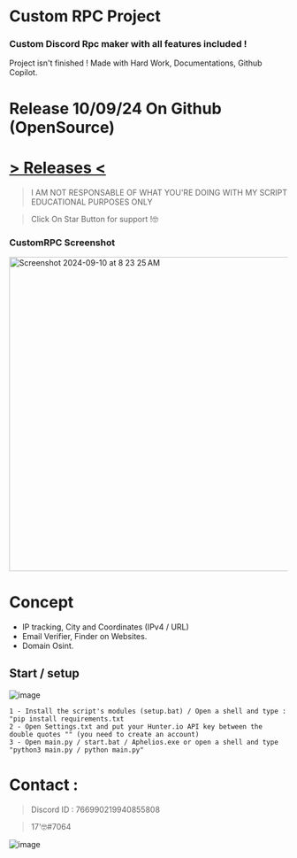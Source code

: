 # Custom RPC Project 

### Custom Discord Rpc maker with all features included !
Project isn't finished ! Made with Hard Work, Documentations, Github Copilot.

# Release 10/09/24 On Github (OpenSource)
# [> Releases <]()

> I AM NOT RESPONSABLE OF WHAT YOU'RE DOING WITH MY SCRIPT
> EDUCATIONAL PURPOSES ONLY

> Click On Star Button for support !🤓

### CustomRPC Screenshot
<img width="568" alt="Screenshot 2024-09-10 at 8 23 25 AM" src="https://github.com/user-attachments/assets/1abf9797-8e64-436b-8c96-dd26b0845357">



# Concept 

- IP tracking, City and Coordinates (IPv4 / URL)
- Email Verifier, Finder on Websites.
- Domain Osint.

## Start / setup

![image](https://github.com/intel1337/Aphelios/assets/93615583/c2610d98-081c-4886-a305-c863d073afdf)

```
1 - Install the script's modules (setup.bat) / Open a shell and type : "pip install requirements.txt
2 - Open Settings.txt and put your Hunter.io API key between the double quotes "" (you need to create an account)
3 - Open main.py / start.bat / Aphelios.exe or open a shell and type "python3 main.py / python main.py"

```

# Contact : 
> Discord ID : 766990219940855808

> 17'🤓#7064                      



![image](https://media.discordapp.net/attachments/945746542424387615/945778865727479958/20220205_130153.gif)
